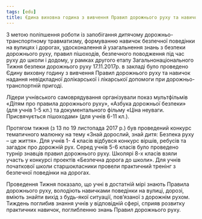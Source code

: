 ```yaml
---
tags: [edu]
title: Єдина виховна година з вивчення Правил дорожнього руху та навичок надання невідкладної долікарської і лікарської допомоги при дорожньо-транспортній пригоді
---
```


З метою поліпшення роботи із запобігання дитячому дорожньо-транспортному травматизму, формуванню навичок безпечної поведінки на вулицях і дорогах, удосконалення й узагальнення знань з безпеки дорожнього руху, правил пішоходів, безпечного поводження під час руху до школи і додому, у рамках другого етапу Загальнонаціонального Тижня безпеки дорожнього руху 17.11.2017р. в закладі було проведено Єдину виховну годину з вивчення Правил дорожнього руху та навичок надання невідкладної долікарської і лікарської допомоги при дорожньо-транспортній пригоді.

Лідери учнівського самоврядування організували показ мультфільмів «Дітям про правила дорожнього руху», «Азбука дорожньої безпеки» (для учнів 1-5 кл.) та документального фільму «Ціна неуваги. Присвячується пішоходам» (для учнів 6-11 кл.).

Протягом тижня (з 13 по 19 листопада 2017 р.) був проведений конкурс тематичного малюнку на тему «Знай дорослий, знай дитя: Безпека руху – це життя». Для учнів 1- 4 класів відбувся конкурс віршів, ребусів та загадок про дорожній рух. Серед учнів 5-6 класів було проведено турнір знавців правил дорожнього руху. Школярі 8-х класів взяли участь у конкурсі проектів «Безпечна дорога до школи». Для учнів початкової школи старшокласники провели практичний тренінг з безпечної поведінки на дорогах.

Проведення Тижня показало, що учні в достатній мірі знають Правила дорожнього руху, володіють навичками поведінки на вулиці, дорозі, вміють знайти вихід з будь-якої ситуації, пов’язаної з дорожнім рухом. Тиждень поглибив знання учнів у відповідній сфері, сприяв розвитку практичних навичок, поглибленню знань Правил дорожнього руху.

<slideshow id="72157687455100282"></slideshow>
